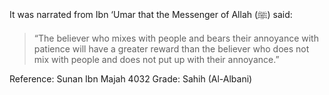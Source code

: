 It was narrated from Ibn ‘Umar that the Messenger of Allah (ﷺ) said:

>“The believer who mixes with people and bears their annoyance with patience will have a greater reward than the believer who does not mix with people and does not put up with their annoyance.” 

Reference: Sunan Ibn Majah 4032
Grade: Sahih (Al-Albani)
